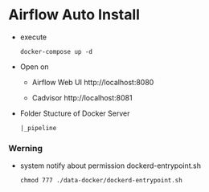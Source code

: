 # Airflow Auto Install
- execute
  ```
  docker-compose up -d
  ```
- Open on 
  - Airflow Web UI
    http://localhost:8080

  - Cadvisor
    http://localhost:8081

- Folder Stucture of Docker Server
  ```
  |_pipeline
  ```

### Werning
- system notify about permission dockerd-entrypoint.sh
  ```
  chmod 777 ./data-docker/dockerd-entrypoint.sh
  ```